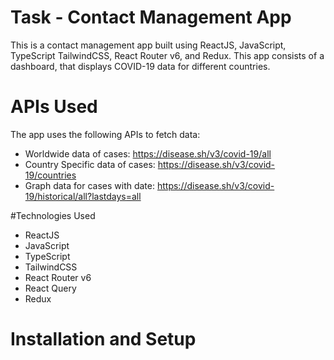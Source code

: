 # Task - Contact Management App

This is a contact management app built using ReactJS, JavaScript, TypeScript TailwindCSS, React Router v6, and Redux.
This app consists of a dashboard, that displays COVID-19 data for different countries.

# APIs Used

The app uses the following APIs to fetch data:

- Worldwide data of cases: https://disease.sh/v3/covid-19/all
- Country Specific data of cases: https://disease.sh/v3/covid-19/countries
- Graph data for cases with date: https://disease.sh/v3/covid-19/historical/all?lastdays=all

#Technologies Used

- ReactJS
- JavaScript
- TypeScript
- TailwindCSS
- React Router v6
- React Query
- Redux

# Installation and Setup
